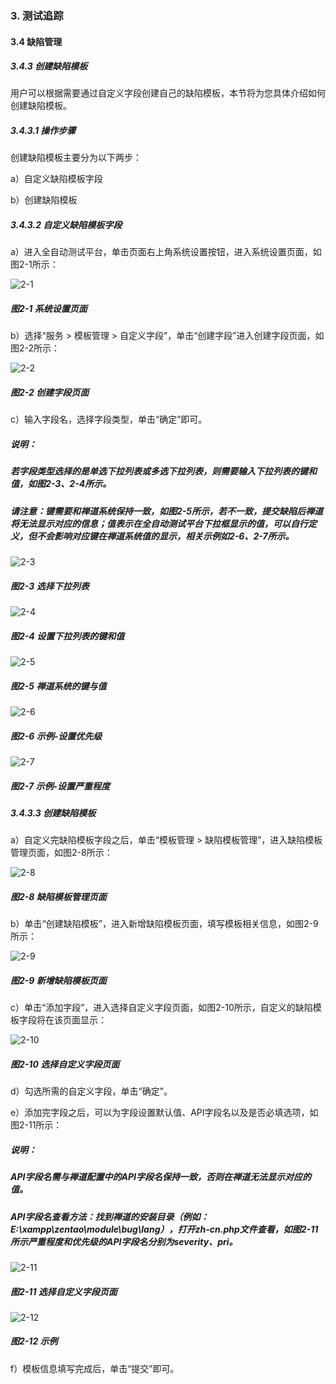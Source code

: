 ### 3. 测试追踪

#### 3.4 缺陷管理

##### 3.4.3 创建缺陷模板

用户可以根据需要通过自定义字段创建自己的缺陷模板，本节将为您具体介绍如何创建缺陷模板。

##### 3.4.3.1 操作步骤

创建缺陷模板主要分为以下两步：

a）自定义缺陷模板字段

b）创建缺陷模板

##### 3.4.3.2 自定义缺陷模板字段

a）进入全自动测试平台，单击页面右上角系统设置按钮，进入系统设置页面，如图2-1所示：

![2-1](https://www.feisuanyz.com/fstest/cszz/bugmanage/bug_3_1.png)

##### 图2-1 系统设置页面

b）选择“服务 > 模板管理 > 自定义字段”，单击“创建字段”进入创建字段页面，如图2-2所示：

![2-2](https://www.feisuanyz.com/fstest/cszz/bugmanage/bug_3_2.png)

##### 图2-2 创建字段页面

c）输入字段名，选择字段类型，单击“确定”即可。

##### 说明：

##### 若字段类型选择的是单选下拉列表或多选下拉列表，则需要输入下拉列表的键和值，如图2-3、2-4所示。

##### 请注意：键需要和禅道系统保持一致，如图2-5所示，若不一致，提交缺陷后禅道将无法显示对应的信息；值表示在全自动测试平台下拉框显示的值，可以自行定义，但不会影响对应键在禅道系统值的显示，相关示例如2-6、2-7所示。

![2-3](https://www.feisuanyz.com/fstest/cszz/bugmanage/bug_3_3.png)

##### 图2-3 选择下拉列表

![2-4](https://www.feisuanyz.com/fstest/cszz/bugmanage/bug_3_4.png)

##### 图2-4 设置下拉列表的键和值

![2-5](https://www.feisuanyz.com/fstest/cszz/bugmanage/bug_3_9.png)

##### 图2-5 禅道系统的键与值

![2-6](https://www.feisuanyz.com/fstest/cszz/bugmanage/bug_3_5.png)

##### 图2-6 示例-设置优先级

![2-7](https://www.feisuanyz.com/fstest/cszz/bugmanage/bug_3_6.png)

##### 图2-7 示例-设置严重程度

##### 3.4.3.3 创建缺陷模板

a）自定义完缺陷模板字段之后，单击“模板管理 > 缺陷模板管理”，进入缺陷模板管理页面，如图2-8所示：

![2-8](https://www.feisuanyz.com/fstest/cszz/bugmanage/bug_3_7.png)

##### 图2-8 缺陷模板管理页面

b）单击“创建缺陷模板”，进入新增缺陷模板页面，填写模板相关信息，如图2-9所示：

![2-9](https://www.feisuanyz.com/fstest/cszz/bugmanage/bug_3_10.png)

##### 图2-9 新增缺陷模板页面

c）单击“添加字段”，进入选择自定义字段页面，如图2-10所示，自定义的缺陷模板字段将在该页面显示：

![2-10](https://www.feisuanyz.com/fstest/cszz/bugmanage/bug_3_11.png)

##### 图2-10 选择自定义字段页面

d）勾选所需的自定义字段，单击“确定”。

e）添加完字段之后，可以为字段设置默认值、API字段名以及是否必填选项，如图2-11所示：

##### 说明：

##### API字段名需与禅道配置中的API字段名保持一致，否则在禅道无法显示对应的值。

##### API字段名查看方法：找到禅道的安装目录（例如：E:\xampp\zentao\module\bug\lang），打开zh-cn.php文件查看，如图2-11所示严重程度和优先级的API字段名分别为severity、pri。

![2-11](https://www.feisuanyz.com/fstest/cszz/bugmanage/bug_3_12.png)

##### 图2-11 选择自定义字段页面

![2-12](https://www.feisuanyz.com/fstest/cszz/bugmanage/bug_3_13.png)

##### 图2-12 示例

f）模板信息填写完成后，单击“提交”即可。
